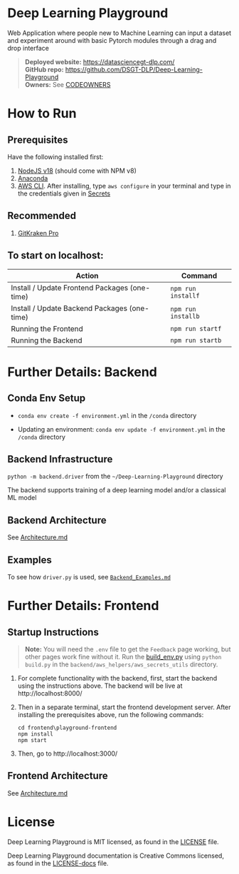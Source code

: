 # Deep Learning Playground

Web Application where people new to Machine Learning can input a dataset and experiment around with basic Pytorch modules through a drag and drop interface

> **Deployed website:** https://datasciencegt-dlp.com/ </br>
 **GitHub repo:** https://github.com/DSGT-DLP/Deep-Learning-Playground </br> 
 **Owners:** See [CODEOWNERS](./CODEOWNERS)

# How to Run

## Prerequisites
Have the following installed first:

1. [NodeJS v18](https://nodejs.org/en/download/) (should come with NPM v8)
1. [Anaconda](https://www.anaconda.com/)
1. [AWS CLI](https://docs.aws.amazon.com/cli/latest/userguide/getting-started-install.html). After installing, type `aws configure` in your terminal and type in the credentials given in [Secrets](https://docs.google.com/spreadsheets/d/1fRndo-7u0MXghiZoMp3uBepDBW9EghcJ9IL4yS0TdD8/edit?usp=sharing)

## Recommended
1. [GitKraken Pro](https://help.gitkraken.com/gitkraken-client/how-to-install/)

## To start on localhost:
| Action                                                   | Command                |
| -------------------------------------------------------- | ---------------------- |
| Install / Update Frontend Packages (one-time)            | `npm run installf`     |
| Install / Update Backend Packages (one-time) | `npm run installb` |
| Running the Frontend                                     | `npm run startf`       |
| Running the Backend                         | `npm run startb`   |



# Further Details: Backend

## Conda Env Setup

- `conda env create -f environment.yml` in the `/conda` directory

- Updating an environment: `conda env update -f environment.yml` in the `/conda` directory

## Backend Infrastructure

`python -m backend.driver` from the `~/Deep-Learning-Playground` directory

The backend supports training of a deep learning model and/or a classical ML model

## Backend Architecture

See [Architecture.md](./.github/Architecture.md)

## Examples

To see how `driver.py` is used, see [`Backend_Examples.md`](./.github/Backend_Examples.md)

# Further Details: Frontend

## Startup Instructions

> **Note:** You will need the `.env` file to get the `Feedback` page working, but other pages work fine without it. Run the [build_env.py](./backend/aws_helpers/aws_secrets_utils/build_env.py) using `python build.py` in the `backend/aws_helpers/aws_secrets_utils` directory.

1. For complete functionality with the backend, first, start the backend using the instructions above. The backend will be live at http://localhost:8000/

2. Then in a separate terminal, start the frontend development server. After installing the prerequisites above, run the following commands:

    ```
    cd frontend\playground-frontend
    npm install
    npm start
    ```

3. Then, go to http://localhost:3000/

## Frontend Architecture

See [Architecture.md](./.github/Architecture.md)

# License

Deep Learning Playground is MIT licensed, as found in the [LICENSE](./LICENSE) file.

Deep Learning Playground documentation is Creative Commons licensed, as found in the [LICENSE-docs](./.github/LICENSE-docs) file.
